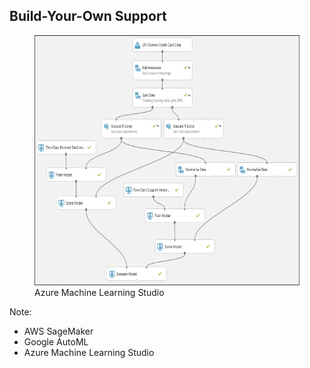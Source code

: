 ## Build-Your-Own Support

<figure>
    <img src="images/azure-ml-example.png" height="400px"/>
    <figcaption>Azure Machine Learning Studio</figcaption>
</figure>

Note:
- AWS SageMaker
- Google AutoML
- Azure Machine Learning Studio

 